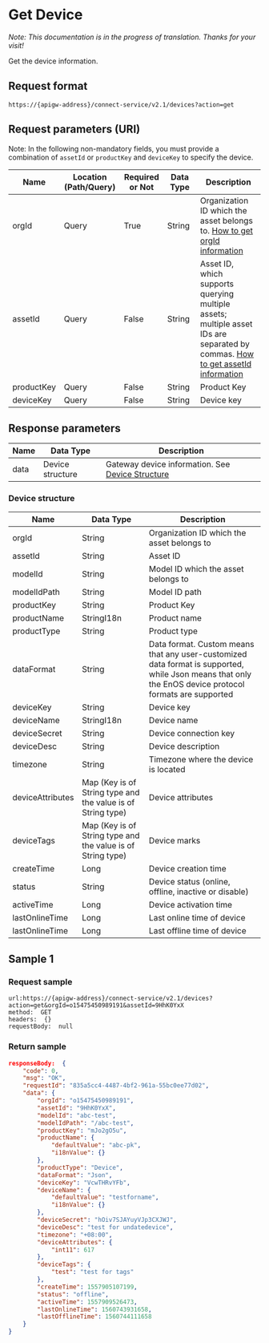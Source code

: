 # Get Device

*Note:  This documentation is in the progress of translation. Thanks for your visit!*

Get the device information.

## Request format

```
https://{apigw-address}/connect-service/v2.1/devices?action=get
```

## Request parameters (URI)

Note: In the following non-mandatory fields, you must provide a combination of `assetId` or `productKey` and `deviceKey` to specify the device.

| Name | Location (Path/Query) | Required or Not | Data Type | Description |
|---------------|------------------|----------|-----------|--------------|
| orgId         | Query            | True     | String    | Organization ID which the asset belongs to. [How to get orgId information](/docs/api/en/latest/api_faqs#how-to-get-orgid-information-orgid)                |
| assetId  | Query            | False   | String         | Asset ID, which supports querying multiple assets; multiple asset IDs are separated by commas. [How to get assetId information](/docs/api/en/latest/api_faqs.html#how-to-get-assetid-information-assetid) |
| productKey | Query          | False       | String       | Product Key      |
| deviceKey | Query           | False      | String       | Device key          |
    

## Response parameters

| Name | Data Type | Description |
|-------------|-------------------|-----------------------------|
| data | Device structure                          | Gateway device information. See [Device Structure](/docs/api/en/latest/connect/get_device.html#id3) |


### Device structure

| Name | Data Type | Description |
|------------------|-----------------------|----------------------------|
| orgId |  String | Organization ID which the asset belongs to |
| assetId  | String         |Asset ID|
| modelId             | String                          | Model ID which the asset belongs to|
| modelIdPath      | String                            | Model ID path                                                               |
| productKey       | String                            | Product Key                                                                |
| productName      | StringI18n                        | Product name                                                                |
| productType      | String                            | Product type                                                                  |
| dataFormat       | String                            | Data format. Custom means that any user-customized data format is supported, while Json means that only the EnOS device protocol formats are supported |
| deviceKey        | String                            | Device key                                                                    |
| deviceName       | StringI18n                        | Device name                                                                   |
| deviceSecret     | String                            | Device connection key                                                             |
| deviceDesc       | String                            | Device description                                                                   |
| timezone         | String                            | Timezone where the device is located                                                               |
| deviceAttributes | Map (Key is of String type and the value is of String type) | Device attributes                                                                 |
| deviceTags       | Map (Key is of String type and the value is of String type) | Device marks                                                                 |
| createTime       | Long                              | Device creation time                                                             |
| status           | String                            | Device status (online, offline, inactive or disable)                         |
| activeTime       | Long                              | Device activation time                                                             |
| lastOnlineTime   | Long                              | Last online time of device                                                       |
| lastOnlineTime   | Long                              | Last offline time of device                                                       |


## Sample 1

### Request sample

```
url:https://{apigw-address}/connect-service/v2.1/devices?action=get&orgId=o15475450989191&assetId=9HhK0YxX
method:  GET
headers:  {}
requestBody:  null
```

### Return sample

```json
responseBody:  {
	"code": 0,
	"msg": "OK",
	"requestId": "835a5cc4-4487-4bf2-961a-55bc0ee77d02",
	"data": {
		"orgId": "o15475450989191",
		"assetId": "9HhK0YxX",
		"modelId": "abc-test",
		"modelIdPath": "/abc-test",
		"productKey": "mJo2gO5u",
		"productName": {
			"defaultValue": "abc-pk",
			"i18nValue": {}
		},
		"productType": "Device",
		"dataFormat": "Json",
		"deviceKey": "VcwTHRvYFb",
		"deviceName": {
			"defaultValue": "testforname",
			"i18nValue": {}
		},
		"deviceSecret": "hOiv7SJAYuyVJp3CXJWJ",
		"deviceDesc": "test for undatedevice",
		"timezone": "+08:00",
		"deviceAttributes": {
			"int11": 617
		},
		"deviceTags": {
			"test": "test for tags"
		},
		"createTime": 1557905107199,
		"status": "offline",
		"activeTime": 1557909526473,
		"lastOnlineTime": 1560743931658,
		"lastOfflineTime": 1560744111658
	}
}
```

